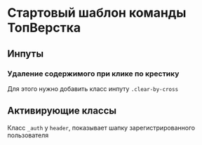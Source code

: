 # Стартовый шаблон команды ТопВерстка

## Инпуты
### Удаление содержимого при клике по крестику
Для этого нужно добавить класс инпуту `.clear-by-cross`

## Активирующие классы
Класс `_auth` у `header`, показывает шапку зарегистрированного пользователя

